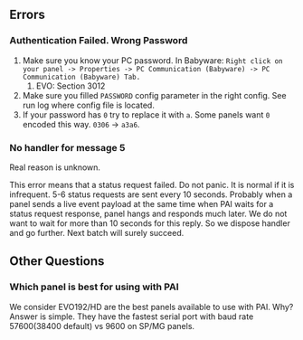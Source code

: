 ## Errors
### Authentication Failed. Wrong Password
1. Make sure you know your PC password. In Babyware: `Right click on your panel -> Properties -> PC Communication (Babyware) -> PC Communication (Babyware) Tab.`
   1. EVO: Section 3012
2. Make sure you filled `PASSWORD` config parameter in the right config. See run log where config file is located.
3. If your password has `0` try to replace it with `a`. Some panels want `0` encoded this way. `0306` -> `a3a6`.

### No handler for message 5
Real reason is unknown.

This error means that a status request failed. Do not panic. It is normal if it is infrequent. 5-6 status requests are sent every 10 seconds. Probably when a panel sends a live event payload at the same time when PAI waits for a status request response, panel hangs and responds much later. We do not want to wait for more than 10 seconds for this reply. So we dispose handler and go further. Next batch will surely succeed.

## Other Questions
### Which panel is best for using with PAI
We consider EVO192/HD are the best panels available to use with PAI. Why? Answer is simple. They have the fastest serial port with baud rate 57600(38400 default) vs 9600 on SP/MG panels.